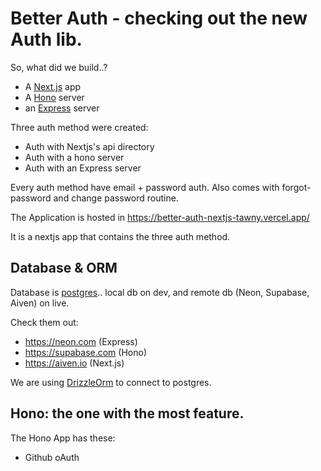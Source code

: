 # Better Auth - checking out the new Auth lib.

So, what did we build..?

- A [Next.js](nextjs.org) app
- A [Hono](hono.dev) server
- an [Express](https://expressjs.com) server

Three auth method were created:

- Auth with Nextjs's api directory
- Auth with a hono server
- Auth with an Express server

Every auth method have email + password auth. Also comes with forgot-password and change password routine.

The Application is hosted in https://better-auth-nextjs-tawny.vercel.app/

It is a nextjs app that contains the three auth method.

## Database & ORM

Database is [postgres](https://www.postgresql.org).. local db on dev, and remote db (Neon, Supabase, Aiven) on live.

Check them out:

- https://neon.com (Express)
- https://supabase.com (Hono)
- https://aiven.io (Next.js)

We are using [DrizzleOrm](https://orm.drizzle.team) to connect to postgres.

## Hono: the one with the most feature.

The Hono App has these:

- Github oAuth

